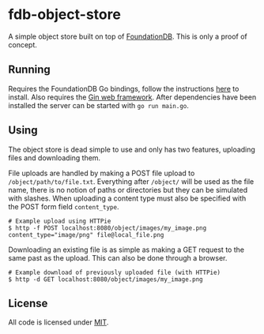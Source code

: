 # fdb-object-store

A simple object store built on top of [FoundationDB](https://www.foundationdb.org). This is only a proof of concept.

## Running

Requires the FoundationDB Go bindings, follow the instructions [here](https://github.com/apple/foundationdb/tree/master/bindings/go) to install. Also requires the [Gin web framework](https://github.com/gin-gonic/gin). After dependencies have been installed the server can be started with `go run main.go`.

## Using 

The object store is dead simple to use and only has two features, uploading files and downloading them.

File uploads are handled by making a POST file upload to `/object/path/to/file.txt`. Everything after `/object/` will be used as the file name, there is no notion of paths or directories but they can be simulated with slashes. When uploading a content type must also be specified with the POST form field `content_type`.

```
# Example upload using HTTPie
$ http -f POST localhost:8080/object/images/my_image.png content_type="image/png" file@local_file.png
```

Downloading an existing file is as simple as making a GET request to the same past as the upload. This can also be done through a browser.

```
# Example download of previously uploaded file (with HTTPie)
$ http -d GET localhost:8080/object/images/my_image.png
```

## License

All code is licensed under [MIT](https://github.com/Fabianlindfors/fdb-object-store/blob/master/LICENSE).